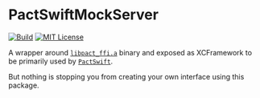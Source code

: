 # PactSwiftMockServer 

[![Build](https://github.com/surpher/PactSwiftMockServer/actions/workflows/build.yml/badge.svg)](https://github.com/surpher/PactSwiftMockServer/actions/workflows/build.yml) 
[![MIT License](https://img.shields.io/badge/license-MIT-green.svg?style=flat)](LICENSE.md)

A wrapper around [`libpact_ffi.a`](https://github.com/pact-foundation/pact-reference/tree/master/rust/pact_ffi) binary and exposed as XCFramework to be primarily used by [`PactSwift`](https://github.com/surpher/PactSwift).

But nothing is stopping you from creating your own interface using this package.
